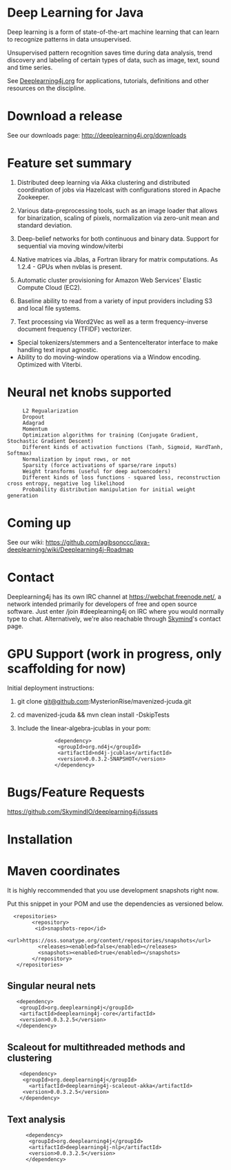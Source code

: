 Deep Learning for Java
=======================

Deep learning is a form of state-of-the-art machine learning that can learn to recognize patterns in data unsupervised.

Unsupervised pattern recognition saves time during data analysis, trend discovery and labeling of certain types of data, such as image, text, sound and time series.

See [Deeplearning4j.org](http://deeplearning4j.org/) for applications, tutorials, definitions and other resources on the discipline.

Download a release
===========================
See our downloads page: http://deeplearning4j.org/downloads


Feature set summary
====================

1. Distributed deep learning via Akka clustering and distributed coordination of jobs via Hazelcast with configurations stored in Apache Zookeeper.

2. Various data-preprocessing tools, such as an image loader that allows for binarization, scaling of pixels, normalization via zero-unit mean and standard deviation.

3. Deep-belief networks for both continuous and binary data. Support for sequential via moving window/viterbi

4. Native matrices via Jblas, a Fortran library for matrix computations. As 1.2.4 - GPUs when nvblas is present.

5. Automatic cluster provisioning for Amazon Web Services' Elastic Compute Cloud (EC2).

6. Baseline ability to read from a variety of input providers including S3 and local file systems.

7. Text processing via Word2Vec as well as a term frequency–inverse document frequency (TFIDF) vectorizer.
          
  - Special tokenizers/stemmers and a SentenceIterator interface to make handling text input agnostic.
  - Ability to do moving-window operations via a Window encoding. Optimized with Viterbi.


Neural net knobs supported
=====================================
         L2 Regualarization
         Dropout
         Adagrad
         Momentum
         Optimization algorithms for training (Conjugate Gradient, Stochastic Gradient Descent)
         Different kinds of activation functions (Tanh, Sigmoid, HardTanh, Softmax)
         Normalization by input rows, or not
         Sparsity (force activations of sparse/rare inputs)
         Weight transforms (useful for deep autoencoders)
         Different kinds of loss functions - squared loss, reconstruction cross entropy, negative log likelihood
         Probability distribution manipulation for initial weight generation


Coming up
=============================

See our wiki: https://github.com/agibsonccc/java-deeplearning/wiki/Deeplearning4j-Roadmap

Contact
=============================

Deeplearning4j has its own IRC channel at https://webchat.freenode.net/, a network intended primarily for developers of free and open source software. Just enter /join #deeplearning4j on IRC where you would normally type to chat. Alternatively, we're also reachable through [Skymind](http://www.skymind.io/contact.html)'s contact page.


GPU Support (work in progress, only scaffolding for now)
==========================================

Initial deployment instructions:

1. git clone git@github.com:MysterionRise/mavenized-jcuda.git
2. cd mavenized-jcuda && mvn clean install -DskipTests
3. Include the linear-algebra-jcublas in your pom:

                   <dependency>
                    <groupId>org.nd4j</groupId>
                    <artifactId>nd4j-jcublas</artifactId>
                    <version>0.0.3.2-SNAPSHOT</version>
                   </dependency>

Bugs/Feature Requests
=============================

https://github.com/SkymindIO/deeplearning4j/issues


Installation
===========================================

# Maven coordinates

 It is highly reccommended that you use development snapshots right now.
 
 Put this snippet in your POM and use the dependencies as versioned below.
 
      <repositories>
            <repository>
             <id>snapshots-repo</id>
              <url>https://oss.sonatype.org/content/repositories/snapshots</url>
              <releases><enabled>false</enabled></releases>
              <snapshots><enabled>true</enabled></snapshots>
            </repository>
       </repositories>

## Singular neural nets
       
       <dependency>
        <groupId>org.deeplearning4j</groupId>
        <artifactId>deeplearning4j-core</artifactId>
        <version>0.0.3.2.5</version>
       </dependency>

## Scaleout for multithreaded methods and clustering
       
        <dependency>
         <groupId>org.deeplearning4j</groupId>
           <artifactId>deeplearning4j-scaleout-akka</artifactId>
         <version>0.0.3.2.5</version>
        </dependency>

## Text analysis

          <dependency>
           <groupId>org.deeplearning4j</groupId>
           <artifactId>deeplearning4j-nlp</artifactId>
           <version>0.0.3.2.5</version>
          </dependency>

